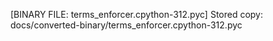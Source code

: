 [BINARY FILE: terms_enforcer.cpython-312.pyc]
Stored copy: docs/converted-binary/terms_enforcer.cpython-312.pyc
